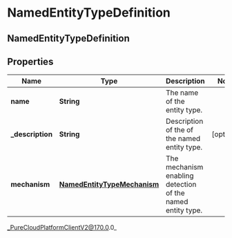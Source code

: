 # NamedEntityTypeDefinition

## NamedEntityTypeDefinition

## Properties

|Name | Type | Description | Notes|
|------------ | ------------- | ------------- | -------------|
| **name** | **String** | The name of the entity type. | |
| **_description** | **String** | Description of the of the named entity type. | [optional] |
| **mechanism** | [**NamedEntityTypeMechanism**](NamedEntityTypeMechanism) | The mechanism enabling detection of the named entity type. | |



_PureCloudPlatformClientV2@170.0.0_
